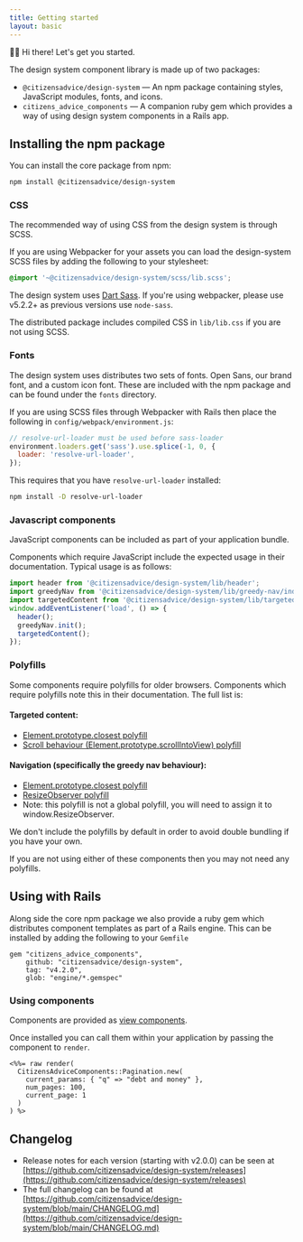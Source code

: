```yaml
---
title: Getting started
layout: basic
---
```


👋🏼 Hi there! Let's get you started.

The design system component library is made up of two packages:

- `@citizensadvice/design-system` — An npm package containing styles, JavaScript modules, fonts, and icons.
- `citizens_advice_components` — A companion ruby gem which provides a way of using design system components in a Rails app.

## Installing the npm package

You can install the core package from npm:

```sh
npm install @citizensadvice/design-system
```

### CSS

The recommended way of using CSS from the design system is through SCSS.

If you are using Webpacker for your assets you can load the design-system SCSS files by adding the following to your stylesheet:

```scss
@import '~@citizensadvice/design-system/scss/lib.scss';
```

The design system uses [Dart Sass](https://sass-lang.com/dart-sass). If you're using webpacker, please use v5.2.2+ as previous versions use `node-sass`.

The distributed package includes compiled CSS in `lib/lib.css` if you are not using SCSS.

### Fonts

The design system uses distributes two sets of fonts. Open Sans, our brand font, and a custom icon font. These are included with the npm package and can be found under the `fonts` directory.

If you are using SCSS files through Webpacker with Rails then place the following in `config/webpack/environment.js`:

```js
// resolve-url-loader must be used before sass-loader
environment.loaders.get('sass').use.splice(-1, 0, {
  loader: 'resolve-url-loader',
});
```

This requires that you have `resolve-url-loader` installed:

```sh
npm install -D resolve-url-loader
```

### Javascript components

JavaScript components can be included as part of your application bundle.

Components which require JavaScript include the expected usage in their documentation. Typical usage is as follows:

```js
import header from '@citizensadvice/design-system/lib/header';
import greedyNav from '@citizensadvice/design-system/lib/greedy-nav/index';
import targetedContent from '@citizensadvice/design-system/lib/targeted-content';
window.addEventListener('load', () => {
  header();
  greedyNav.init();
  targetedContent();
});
```

### Polyfills

Some components require polyfills for older browsers. Components which require polyfills note this in their documentation. The full list is:

#### Targeted content:

- [Element.prototype.closest polyfill](https://www.npmjs.com/package/element-closest)
- [Scroll behaviour (Element.prototype.scrollIntoView) polyfill](https://github.com/wessberg/scroll-behavior-polyfill)

#### Navigation (specifically the greedy nav behaviour):

- [Element.prototype.closest polyfill](https://www.npmjs.com/package/element-closest)
- [ResizeObserver polyfill](https://www.npmjs.com/package/resize-observer-polyfill)
- Note: this polyfill is not a global polyfill, you will need to assign it to window.ResizeObserver.

We don't include the polyfills by default in order to avoid double bundling if you have your own.

If you are not using either of these components then you may not need any polyfills.

## Using with Rails

Along side the core npm package we also provide a ruby gem which distributes component templates as part of a Rails engine. This can be installed by adding the following to your `Gemfile`

```
gem "citizens_advice_components",
    github: "citizensadvice/design-system",
    tag: "v4.2.0",
    glob: "engine/*.gemspec"
```

### Using components

Components are provided as [view components](https://viewcomponent.org/).

Once installed you can call them within your application by passing the component to `render`.

```erb
<%%= raw render(
  CitizensAdviceComponents::Pagination.new(
    current_params: { "q" => "debt and money" },
    num_pages: 100,
    current_page: 1
  )
) %>
```

## Changelog

- Release notes for each version (starting with v2.0.0) can be seen at [https://github.com/citizensadvice/design-system/releases](https://github.com/citizensadvice/design-system/releases)
- The full changelog can be found at [https://github.com/citizensadvice/design-system/blob/main/CHANGELOG.md](https://github.com/citizensadvice/design-system/blob/main/CHANGELOG.md)
